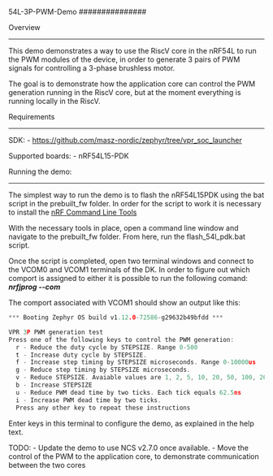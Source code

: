 54L-3P-PWM-Demo
###############

Overview
********
This demo demonstrates a way to use the RiscV core in the nRF54L to run the PWM modules of the device, 
in order to generate 3 pairs of PWM signals for controlling a 3-phase brushless motor. 

The goal is to demonstrate how the application core can control the PWM generation running in the RiscV core, but at the moment everything is running locally in the RiscV. 

Requirements
************

SDK: 
	- https://github.com/masz-nordic/zephyr/tree/vpr_soc_launcher
	
Supported boards: 
	- nRF54L15-PDK

Running the demo:
*****************

The simplest way to run the demo is to flash the nRF54L15PDK using the bat script in the prebuilt_fw folder. 
In order for the script to work it is necessary to install the [nRF Command Line Tools](https://www.nordicsemi.com/Products/Development-tools/nRF-Command-Line-Tools/Download)

With the necessary tools in place, open a command line window and navigate to the prebuilt_fw folder. From here, run the flash_54l_pdk.bat script.

Once the script is completed, open two terminal windows and connect to the VCOM0 and VCOM1 terminals of the DK. In order to figure out which comport is assigned to either it is possible to run the following comand:
***nrfjprog --com***

The comport associated with VCOM1 should show an output like this: 

```C
*** Booting Zephyr OS build v1.12.0-72586-g29632b49bfdd ***

VPR 3P PWM generation test
Press one of the following keys to control the PWM generation:
  r - Reduce the duty cycle by STEPSIZE. Range 0-500
  t - Increase duty cycle by STEPSIZE.
  f - Increase step timing by STEPSIZE microseconds. Range 0-10000us
  g - Reduce step timing by STEPSIZE microseconds.
  v - Reduce STEPSIZE. Avaiable values are 1, 2, 5, 10, 20, 50, 100, 200, 500
  b - Increase STEPSIZE
  u - Reduce PWM dead time by two ticks. Each tick equals 62.5ns
  i - Increase PWM dead time by two ticks.
  Press any other key to repeat these instructions
```

Enter keys in this terminal to configure the demo, as explained in the help text. 

TODO: 
	- Update the demo to use NCS v2.7.0 once available. 
	- Move the control of the PWM to the application core, to demonstrate communication between the two cores
